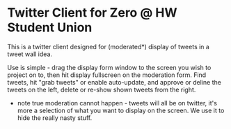 Twitter Client for Zero @ HW Student Union
=====================

This is a twitter client designed for (moderated*) display of tweets in a tweet wall idea.

Use is simple - drag the display form window to the screen you wish to project on to, then hit display fullscreen on the moderation form. Find tweets, hit "grab tweets" or enable auto-update, and approve or deline the tweets on the left, delete or re-show shown tweets from the right.

* note true moderation cannot happen - tweets will all be on twitter, it's more a selection of what you want to display on the screen. We use it to hide the really nasty stuff.